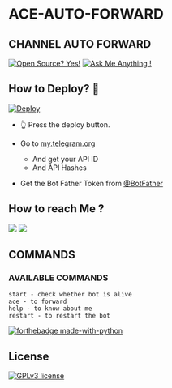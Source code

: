 # ACE-AUTO-FORWARD

## CHANNEL AUTO FORWARD


[![Open Source? Yes!](https://badgen.net/badge/Open%20Source%20%3F/Yes%21/blue?icon=github)](https://github.com/TIGER7815/AUTO/tree/main)
[![Ask Me Anything !](https://img.shields.io/badge/Ask%20me-anything-1abc9c.svg)](https://telegram.dog/AceCallRobot)

## How to Deploy? 🤔
[![Deploy](https://www.herokucdn.com/deploy/button.svg)](https://heroku.com/deploy?template=https://github.com/TIGER7815/AUTO)
- 👆 Press the deploy button.

- Go to  [my.telegram.org](https://my.telegram.org/)
     - And get your API ID
     - And API Hashes

- Get the Bot Father Token from [@BotFather](https://telegram.dog/botfather)




## How to reach Me ?
<a href="https://telegram.dog/WickedSkull"><img src="https://img.shields.io/badge/Join-Telegram%20Channel-red.svg?logo=Telegram"></a>
<a href="https://telegram.dog/AceCallRobot"><img src="https://img.shields.io/badge/Join-Telegram%20Group-blue.svg?logo=telegram"></a>

## COMMANDS
### AVAILABLE COMMANDS 
```
start - check whether bot is alive 
ace - to forward
help - to know about me
restart - to restart the bot
```

[![forthebadge made-with-python](http://ForTheBadge.com/images/badges/made-with-python.svg)](https://www.python.org/)

## License
[![GPLv3 license](https://img.shields.io/badge/License-GPLv3-blue.svg)](https://github.com/imacekun/ACE-AUTO-FORWARD/blob/main/LICENSE)
